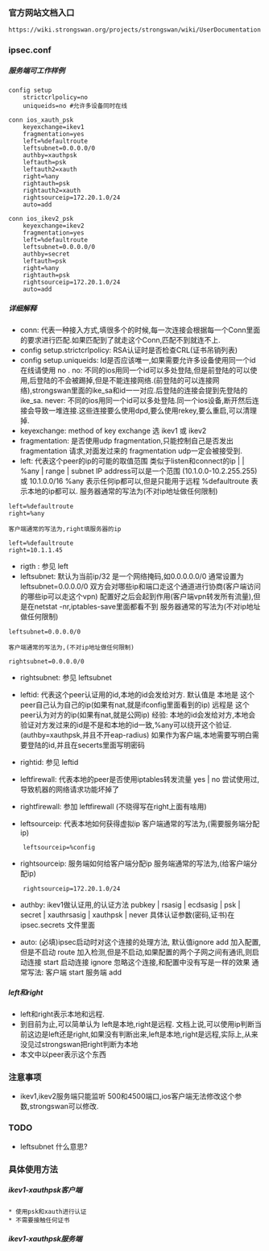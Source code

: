 ### 官方网站文档入口
```
https://wiki.strongswan.org/projects/strongswan/wiki/UserDocumentation
```

### ipsec.conf
##### 服务端可工作样例
```
config setup
    strictcrlpolicy=no
    uniqueids=no #允许多设备同时在线

conn ios_xauth_psk
    keyexchange=ikev1
    fragmentation=yes
    left=%defaultroute
    leftsubnet=0.0.0.0/0
    authby=xauthpsk
    leftauth=psk
    leftauth2=xauth
    right=%any
    rightauth=psk
    rightauth2=xauth
    rightsourceip=172.20.1.0/24
    auto=add

conn ios_ikev2_psk
    keyexchange=ikev2
    fragmentation=yes
    left=%defaultroute
    leftsubnet=0.0.0.0/0
    authby=secret
    leftauth=psk
    right=%any
    rightauth=psk
    rightsourceip=172.20.1.0/24
    auto=add
```

##### 详细解释
* conn: 代表一种接入方式,填很多个的时候,每一次连接会根据每一个Conn里面的要求进行匹配.如果匹配到了就走这个Conn,匹配不到就连不上.
* config setup.strictcrlpolicy: RSA认证时是否检查CRL(证书吊销列表)
* config setup.uniqueids: Id是否应该唯一,如果需要允许多设备使用同一个id在线请使用 no .
	no: 不同的ios用同一个id可以多处登陆,但是前登陆的可以使用,后登陆的不会被踢掉,但是不能连接网络.(前登陆的可以连接网络),strongswan里面的ike_sa和id一一对应.后登陆的连接会提到先登陆的ike_sa.
	never: 不同的ios用同一个id可以多处登陆.同一个ios设备,断开然后连接会导致一堆连接.这些连接要么使用dpd,要么使用rekey,要么重启,可以清理掉.
* keyexchange: method of key exchange 选 ikev1 或 ikev2
* fragmentation: 是否使用udp fragmentation,只能控制自己是否发出 fragmentation 请求,对面发过来的 fragmentation udp一定会被接受到.
* left: 代表这个peer的ip的可能的取值范围 类似于listen和connect的ip
	<ip address> | <fqdn> | %any | range | subnet
	IP address可以是一个范围 (10.1.0.0-10.2.255.255) 或 10.1.0.0/16
	%any 表示任何ip都可以,但是只能用于远程
	%defaultroute 表示本地的ip都可以.
	服务器通常的写法为(不对ip地址做任何限制)
``` 
left=%defaultroute
right=%any
```
	客户端通常的写法为,right填服务器的ip
```
left=%defaultroute
right=10.1.1.45   
```

* rigth : 参见 left
* leftsubnet: 默认为当前ip/32 
	是一个网络掩码,如0.0.0.0.0/0 
	通常设置为 leftsubnet=0.0.0.0/0 
	双方会对哪些ip和端口走这个通道进行协商(客户端访问的哪些ip可以走这个vpn)
	配置好之后会起到作用(客户端vpn转发所有流量),但是在netstat -nr,iptables-save里面都看不到
		服务器通常的写法为(不对ip地址做任何限制)
``` 
leftsubnet=0.0.0.0/0
```
	客户端通常的写法为,(不对ip地址做任何限制)
```
rightsubnet=0.0.0.0/0
```

* rightsubnet: 参见 leftsubnet
* leftid: 代表这个peer认证用的id,本地的id会发给对方.
	默认值是 
		本地是 这个peer自己认为自己的ip(如果有nat,就是ifconfig里面看到的ip)
		远程是 这个peer认为对方的ip(如果有nat,就是公网ip)
	经验:
		本地的id会发给对方,本地会验证对方发过来的id是不是和本地的id一致,%any可以绕开这个验证.(authby=xauthpsk,并且不开eap-radius)
		如果作为客户端,本地需要写明白需要登陆的id,并且在secerts里面写明密码

* rightid: 参见 leftid
* leftfirewall: 代表本地的peer是否使用iptables转发流量
	yes | no
	尝试使用过,导致机器的网络请求功能坏掉了
* rightfirewall: 参加 leftfirewall (不晓得写在right上面有啥用)

* leftsourceip: 代表本地如何获得虚拟ip
	客户端通常的写法为,(需要服务端分配ip)
```
    leftsourceip=%config
```
* rightsourceip: 服务端如何给客户端分配ip
	服务端通常的写法为,(给客户端分配ip)
```
    rightsourceip=172.20.1.0/24
```

* authby: ikev1做认证用,的认证方法
	pubkey | rsasig | ecdsasig | psk | secret | xauthrsasig | xauthpsk | never
	具体认证参数(密码,证书)在 ipsec.secrets 文件里面

* auto: (必填)ipsec启动时对这个连接的处理方法,
	默认值ignore
	add 加入配置,但是不启动
	route 加入检测,但是不启动,如果配置的两个子网之间有通讯,则启动连接
	start 启动连接
	ignore 忽略这个连接,和配置中没有写是一样的效果
	通常写法: 客户端 start 服务端 add

##### left和right
* left和right表示本地和远程.
* 到目前为止,可以简单认为 left是本地,right是远程.
	文档上说,可以使用ip判断当前这边是left还是right,如果没有判断出来,left是本地,right是远程,实际上,从来没见过strongswan把right判断为本地
* 本文中以peer表示这个东西


### 注意事项
* ikev1,ikev2服务端只能监听 500和4500端口,ios客户端无法修改这个参数,strongswan可以修改.

### TODO
* leftsubnet 什么意思?

### 具体使用方法
##### ikev1-xauthpsk客户端
	* 使用psk和xauth进行认证
	* 不需要接触任何证书
##### ikev1-xauthpsk服务端